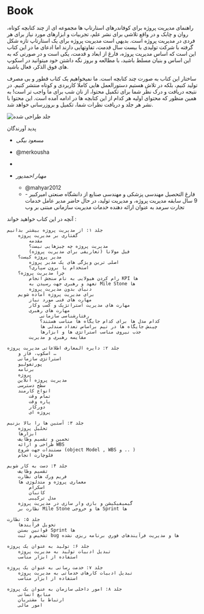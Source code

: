 # Book

راهنمای مدیریت پروژه برای کوفاندرهای استارتاپ ها مجموعه ای از چند کتابچه کوتاه، روان و چابک و در واقع تلاشی برای نشر علم، تجربیات و ابزارهای مورد نیاز برای هر فردی در مدیریت پروژه است. بدیهی است مدیریت پروژه برای یک استارتاپ تازه شکل گرفته با شرکت تولیدی با بیست سال قدمت، تفاوتهایی دارند اما ادعای ما در این کتاب این است که اساس مدیریت پروژه، فارغ از ابعاد و قدمت، یکی است و در صورتی که به این اساس و بنیان مسلط باشید، با مطالعه و بروز نگه داشتن خود میتوانید در اسکوپ های فوق الذکر، فعال باشید.

ساختار این کتاب به صورت چند کتابچه است. ما نمیخواهیم یک کتاب قطور و بی مصرف تولید کنیم، بلکه در تلاش هستیم دستورالعمل هایی کاملا کاربردی و کوتاه منتشر کنیم. در نتیجه دریافت و درک نظر شما برای تکمیل محتوا، از نان شب برای ما واجب تر است! به همین منظور که محتوای اولیه هر کدام از این کتابچه ها در ادامه آمده است. این محتوا با نشر هر جلد و دریافت نظرات شما، تکمیل و بروزرسانی خواهد شد.


![جلد طراحی شده](https://i.ibb.co/Tq1GWNY/PMBook-1.png)


پدید آورندگان

- *مسعود بیگی*
- @merkousha
- 

- *مهیار احمدپور*
    - @mahyar2012
    - فارغ التحصیل مهندسی پزشکی و مهندسی صنایع از دانشگاه صنعتی امیرکبیر - 9 سال سابقه مدیریت پروژه، و مدیریت تولید، در حال حاضر مدیر   عامل خدمات تجارت سرمد به عنوان ارائه دهنده خدمات مدیریت سازمانی مبتنی بر وب


آنچه در این کتاب خواهید خواند :

    جلد ۱: از مدیریت پروژه بیشتر بدانیم
        گفتاری بر مدیریت پروژه
            مقدمه
            مدیریت پروژه چه چیزهایی نیست؟
            فیل مولانا (تعاریفی برای مدیریت پروژه)
        مدیر پروژه کیست؟
            اصلی ترین ویژگی های یک مدیر پروژه
            استخدام یا برون سپاری؟
        چرا مدیریت پروژه؟
            رام کردن هیولایی به نام سنجش انجام KPI ها
            تعهد و رهبری جهت رسیدن به Mile Stone ها
            دنیای بدون مدیریت پروژه
        برای مدیریت پروژه آماده شویم
            مهارت های فنی مورد نیاز
            مهارت های مدیریت استراتژیک و کسب وکار
            مهارت های رهبری
                رفتارشناسی سازمانی
                کدام مدل ها برای کدام جایگاه ها مناسب هستند؟
                چینش جایگاه ها در تیم براساس تعداد صندلی ها
                جذب نیروی مناسب استراتژی ها و ابزارها
            مقایسه رهبری و مدیریت 

    جلد ۲: دایره المعارف اطلاعاتی مدیریت پروژه
        اسکوپ، فاز و …
        استراتژی سازمانی
        پورتفولیو
        برنامه
        پروژه
        مدیریت پروژه آنلاین
        سطح دسترسی
        انواع کارمند
            تمام وقت
            پاره وقت
            دورکار
            پروژه ای

    جلد ۳: آستین ها را بالا بزنیم
        تحلیل پروژه
        ابزارها
        تخمین و تقسیم وظایف
        طراحی و ارائه WBS
        مستندات جهت شروع (object Model , WBS و .. )
        فلوچارت انجام

    جلد ۴: دست به کار شویم
        تقسیم وظایف
        فریم ورک های نظارت
        معماری پروژه و متدلوژی ها
            اسکرام
            کانبان
            مدل ترکیبی
        گیمیفیکیشن و بازی وار سازی در مدیریت پروژه
        نظارت بر Mile Stone ها و خروجی Sprint ها

    جلد ۵: نظارت
        تحویل فرآیندها
        قوانین بستن Sprint ها
        تشخیص و ثبت bug ها و مدیریت فرآیندهای فوریِ برنامه ریزی نشده

    جلد ۶: تولید به عنوان یک پروژه
        تبدیل ادبیات تولید به مدیریت پروژه
        استفاده از ابزار مناسب

    جلد ۷: خدمت رسانی به عنوان یک پروژه
        تبدیل ادبیات کارهای خدماتی به مدیریت پروژه
        استفاده از ابزار مناسب

    جلد ۸: امور داخلی سازمان به عنوان یک پروژه
        منابع انسانی
        ارتباط با مشتریان
        امور مالی
